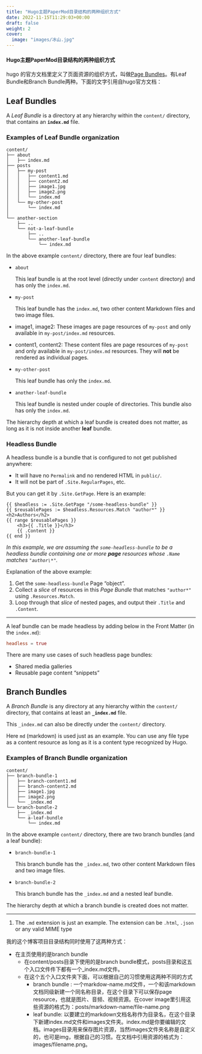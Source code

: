 ```yaml
---
title: "Hugo主题PaperMod目录结构的两种组织方式"
date: 2022-11-15T11:29:03+00:00
draft: false
weight: 2
cover: 
  image: "images/冰山.jpg"
---
```


#### Hugo主题PaperMod目录结构的两种组织方式

hugo 的官方文档里定义了页面资源的组织方式，叫做[Page Bundles](https://gohugo.io/content-management/page-bundles/)。有Leaf Bundle和Branch Bundle两种。下面的文字引用自hugo官方文档：

## Leaf Bundles 

A *Leaf Bundle* is a directory at any hierarchy within the `content/` directory, that contains an **`index.md`** file.

### Examples of Leaf Bundle organization 

```text
content/
├── about
│   ├── index.md
├── posts
│   ├── my-post
│   │   ├── content1.md
│   │   ├── content2.md
│   │   ├── image1.jpg
│   │   ├── image2.png
│   │   └── index.md
│   └── my-other-post
│       └── index.md
│
└── another-section
    ├── ..
    └── not-a-leaf-bundle
        ├── ..
        └── another-leaf-bundle
            └── index.md
```

In the above example `content/` directory, there are four leaf bundles:

- `about`

  This leaf bundle is at the root level (directly under `content` directory) and has only the `index.md`.

- `my-post`

  This leaf bundle has the `index.md`, two other content Markdown files and two image files.

- image1, image2: These images are page resources of `my-post` and only available in `my-post/index.md` resources.
- content1, content2: These content files are page resources of `my-post` and only available in `my-post/index.md` resources. They will **not** be rendered as individual pages.

- `my-other-post`

  This leaf bundle has only the `index.md`.

- `another-leaf-bundle`

  This leaf bundle is nested under couple of directories. This bundle also has only the `index.md`.



The hierarchy depth at which a leaf bundle is created does not matter, as long as it is not inside another **leaf** bundle.

### Headless Bundle 

A headless bundle is a bundle that is configured to not get published anywhere:

- It will have no `Permalink` and no rendered HTML in `public/`.
- It will not be part of `.Site.RegularPages`, etc.

But you can get it by `.Site.GetPage`. Here is an example:

```go-html-template
{{ $headless := .Site.GetPage "/some-headless-bundle" }}
{{ $reusablePages := $headless.Resources.Match "author*" }}
<h2>Authors</h2>
{{ range $reusablePages }}
    <h3>{{ .Title }}</h3>
    {{ .Content }}
{{ end }}
```

*In this example, we are assuming the `some-headless-bundle` to be a headless bundle containing one or more **page** resources whose `.Name` matches `"author\*"`.*

Explanation of the above example:

1. Get the `some-headless-bundle` Page “object”.
2. Collect a *slice* of resources in this *Page Bundle* that matches `"author*"` using `.Resources.Match`.
3. Loop through that *slice* of nested pages, and output their `.Title` and `.Content`.

------

A leaf bundle can be made headless by adding below in the Front Matter (in the `index.md`):

```toml
headless = true
```

There are many use cases of such headless page bundles:

- Shared media galleries
- Reusable page content “snippets”

## Branch Bundles 

A *Branch Bundle* is any directory at any hierarchy within the `content/` directory, that contains at least an **`_index.md`** file.

This `_index.md` can also be directly under the `content/` directory.



Here `md` (markdown) is used just as an example. You can use any file type as a content resource as long as it is a content type recognized by Hugo.

### Examples of Branch Bundle organization 

```text
content/
├── branch-bundle-1
│   ├── branch-content1.md
│   ├── branch-content2.md
│   ├── image1.jpg
│   ├── image2.png
│   └── _index.md
└── branch-bundle-2
    ├── _index.md
    └── a-leaf-bundle
        └── index.md
```

In the above example `content/` directory, there are two branch bundles (and a leaf bundle):

- `branch-bundle-1`

  This branch bundle has the `_index.md`, two other content Markdown files and two image files.

- `branch-bundle-2`

  This branch bundle has the `_index.md` and a nested leaf bundle.



The hierarchy depth at which a branch bundle is created does not matter.

------

1. The `.md` extension is just an example. The extension can be `.html`, `.json` or any valid MIME type

我的这个博客项目目录结构同时使用了这两种方式：

* 在主页使用的是branch bundle
  * 在content/posts目录下使用的是branch bundle模式，posts目录和这五个入口文件件下都有一个_index.md文件。
  * 在这个五个入口文件夹下面，可以根据自己的习惯使用这两种不同的方式
    * branch bundle : 一个markdow-name.md文件，一个和该markdown文档同级新建一个同名称目录，在这个目录下可以保存page resource，也就是图片、音频、视频资源。在cover image里引用这些资源的格式为：posts/markdown-name/file-name.png
    * leaf bundle: 以要建立的markdown文档名称作为目录名，在这个目录下新建index.md文件和images文件夹。index.md是你要编辑的文档。images目录用来保存图片资源，当然images文件夹名称是自定义的，也可是img，根据自己的习惯。在文档中引用资源的格式为：images/filename.png。

